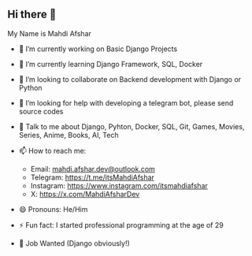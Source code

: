 ## Hi there 👋
My Name is Mahdi Afshar

<!--
**mahdi921/mahdi921** is a ✨ _special_ ✨ repository because its `README.md` (this file) appears on your GitHub profile.

Here are some ideas to get you started:
-->
- 🔭 I’m currently working on Basic Django Projects
- 🌱 I’m currently learning Django Framework, SQL, Docker
- 👯 I’m looking to collaborate on Backend development with Django or Python
- 🤔 I’m looking for help with developing a telegram bot, please send source codes
- 💬 Talk to me about Django, Pyhton, Docker, SQL, Git, Games, Movies, Series, Anime, Books, AI, Tech
- 📫 How to reach me:
  * Email: mahdi.afshar.dev@outlook.com
  * Telegram: https://t.me/itsMahdiAfshar
  * Instagram: https://www.instagram.com/itsmahdiafshar
  * X: https://x.com/MahdiAfsharDev
- 😄 Pronouns: He/Him
- ⚡ Fun fact: I started professional programming at the age of 29

- 💼 Job Wanted (Django obviously!)
